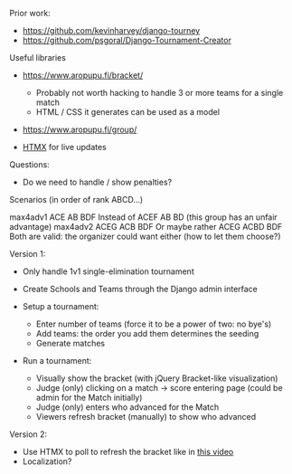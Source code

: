 Prior work:
- https://github.com/kevinharvey/django-tourney
- https://github.com/psgoral/Django-Tournament-Creator

Useful libraries
- https://www.aropupu.fi/bracket/
    - Probably not worth hacking to handle 3 or more teams for a single match
    - HTML / CSS it generates can be used as a model
- https://www.aropupu.fi/group/

- [HTMX](https://htmx.org/) for live updates

Questions:
- Do we need to handle / show penalties?

Scenarios (in order of rank ABCD...)

max4adv1
    ACE
        AB
    BDF
    Instead of
    ACEF
        AB
    BD (this group has an unfair advantage)
max4adv2
    ACEG
        ACB
    BDF
    Or maybe rather
    ACEG
        ACBD
    BDF
    Both are valid: the organizer could want either (how to let them choose?)


Version 1:

- Only handle 1v1 single-elimination tournament
- Create Schools and Teams through the Django admin interface

- Setup a tournament:
  -  Enter number of teams (force it to be a power of two: no bye's)
  -  Add teams: the order you add them determines the seeding
  -  Generate matches

- Run a tournament:
    - Visually show the bracket (with jQuery Bracket-like visualization)
    - Judge (only) clicking on a match -> score entering page (could be admin for the Match initially)
    - Judge (only) enters who advanced for the Match
    - Viewers refresh bracket (manually) to show who advanced
    
Version 2:
- Use HTMX to poll to refresh the bracket like in [this video](https://www.youtube.com/watch?v=QsGZ9361hlU)
- Localization?
